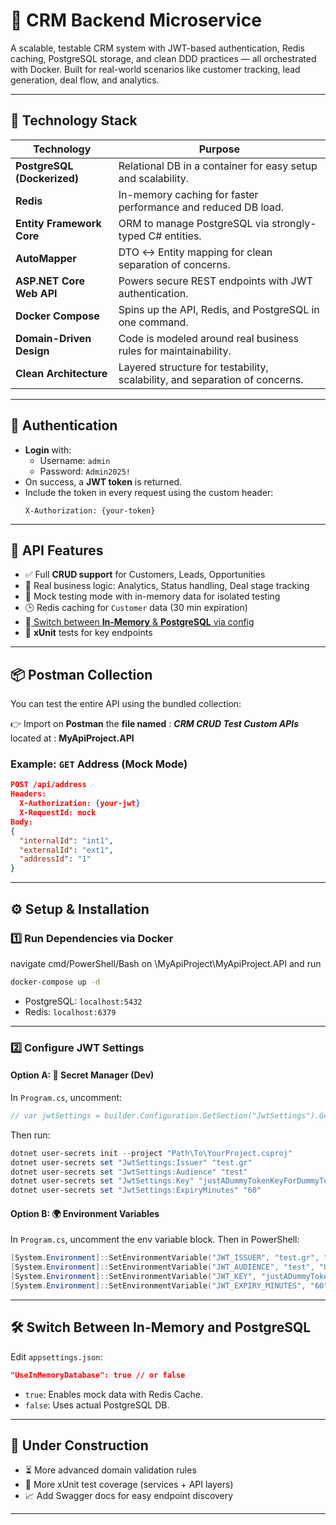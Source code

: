 # 🧠 CRM Backend Microservice

A scalable, testable CRM system with JWT-based authentication, Redis caching, PostgreSQL storage, and clean DDD practices — all orchestrated with Docker. Built for real-world scenarios like customer tracking, lead generation, deal flow, and analytics.

---

## 🚀 Technology Stack

| Technology                | Purpose                                                                 |
|---------------------------|-------------------------------------------------------------------------|
| **PostgreSQL (Dockerized)** | Relational DB in a container for easy setup and scalability.        |
| **Redis**                 | In-memory caching for faster performance and reduced DB load.          |
| **Entity Framework Core** | ORM to manage PostgreSQL via strongly-typed C# entities.              |
| **AutoMapper**            | DTO ↔ Entity mapping for clean separation of concerns.                 |
| **ASP.NET Core Web API**  | Powers secure REST endpoints with JWT authentication.                  |
| **Docker Compose**        | Spins up the API, Redis, and PostgreSQL in one command.                |
| **Domain-Driven Design**  | Code is modeled around real business rules for maintainability.        |
| **Clean Architecture**    | Layered structure for testability, scalability, and separation of concerns.|

---

## 🔐 Authentication

- **Login** with:
  - Username: `admin`
  - Password: `Admin2025!`
- On success, a **JWT token** is returned.
- Include the token in every request using the custom header:
  ```
  X-Authorization: {your-token}
  ```

---

## 🧪 API Features

- ✅ Full **CRUD support** for Customers, Leads, Opportunities
- 🧠 Real business logic: Analytics, Status handling, Deal stage tracking
- 🔄 Mock testing mode with in-memory data for isolated testing
- 🕒 Redis caching for `Customer` data (30 min expiration)
- 🔧[ Switch between **In-Memory** & **PostgreSQL** via config](http://https://github.com/Chris-Sid/CRUDApiCleanDDD/blob/master/README.md#-switch-between-in-memory-and-postgresql " Switch between **In-Memory** & **PostgreSQL** via config")
- 🧪 **xUnit** tests for key endpoints

---

## 📦 Postman Collection

You can test the entire API using the bundled collection:

 👉 Import  on **Postman** the **file named** : ***CRM CRUD Test Custom APIs***  located at : **MyApiProject.API**

### Example: `GET` Address (Mock Mode)

```json
POST /api/address
Headers:
  X-Authorization: {your-jwt}
  X-RequestId: mock
Body:
{
  "internalId": "int1",
  "externalId": "ext1",
  "addressId": "1"
}
```

---

## ⚙️ Setup & Installation

### 1️⃣ Run Dependencies via Docker
navigate  cmd/PowerShell/Bash on  \MyApiProject\MyApiProject.API and run
```bash
docker-compose up -d
```

- PostgreSQL: `localhost:5432`
- Redis: `localhost:6379`

---

### 2️⃣ Configure JWT Settings

#### Option A: 🔐 Secret Manager (Dev)

In `Program.cs`, uncomment:
```csharp
// var jwtSettings = builder.Configuration.GetSection("JwtSettings").Get<JwtSettings>();
```

Then run:

```powershell
dotnet user-secrets init --project "Path\To\YourProject.csproj"
dotnet user-secrets set "JwtSettings:Issuer" "test.gr"
dotnet user-secrets set "JwtSettings:Audience" "test"
dotnet user-secrets set "JwtSettings:Key" "justADummyTokenKeyForDummyTest2025!"
dotnet user-secrets set "JwtSettings:ExpiryMinutes" "60"
```

#### Option B: 🌍 Environment Variables

In `Program.cs`, uncomment the env variable block. Then in PowerShell:

```powershell
[System.Environment]::SetEnvironmentVariable("JWT_ISSUER", "test.gr", "User")
[System.Environment]::SetEnvironmentVariable("JWT_AUDIENCE", "test", "User")
[System.Environment]::SetEnvironmentVariable("JWT_KEY", "justADummyTokenKeyForDummyTest2025!", "User")
[System.Environment]::SetEnvironmentVariable("JWT_EXPIRY_MINUTES", "60", "User")
```

---

## 🛠 Switch Between In-Memory and PostgreSQL

Edit `appsettings.json`:

```json
"UseInMemoryDatabase": true // or false
```

- `true`: Enables mock data with Redis Cache.
- `false`: Uses actual PostgreSQL DB.

---

## 🚧 Under Construction

- ⏳ More advanced domain validation rules
- 🧪 More xUnit test coverage (services + API layers)
- 📈 Add Swagger docs for easy endpoint discovery

---
